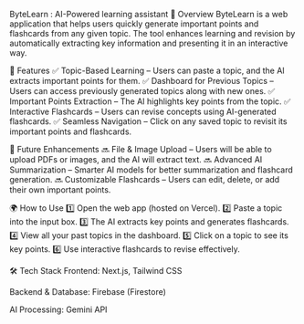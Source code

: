 ByteLearn : AI-Powered learning assistant
🚀 Overview
ByteLearn is a web application that helps users quickly generate important points and flashcards from any given topic. The tool enhances learning and revision by automatically extracting key information and presenting it in an interactive way.

🎯 Features
✅ Topic-Based Learning – Users can paste a topic, and the AI extracts important points for them.
✅ Dashboard for Previous Topics – Users can access previously generated topics along with new ones.
✅ Important Points Extraction – The AI highlights key points from the topic.
✅ Interactive Flashcards – Users can revise concepts using AI-generated flashcards.
✅ Seamless Navigation – Click on any saved topic to revisit its important points and flashcards.

🔮 Future Enhancements
🔜 File & Image Upload – Users will be able to upload PDFs or images, and the AI will extract text.
🔜 Advanced AI Summarization – Smarter AI models for better summarization and flashcard generation.
🔜 Customizable Flashcards – Users can edit, delete, or add their own important points.

🌍 How to Use
1️⃣ Open the web app (hosted on Vercel).
2️⃣ Paste a topic into the input box.
3️⃣ The AI extracts key points and generates flashcards.
4️⃣ View all your past topics in the dashboard.
5️⃣ Click on a topic to see its key points.
6️⃣ Use interactive flashcards to revise effectively.

🛠️ Tech Stack
Frontend: Next.js, Tailwind CSS

Backend & Database: Firebase (Firestore)

AI Processing: Gemini API
